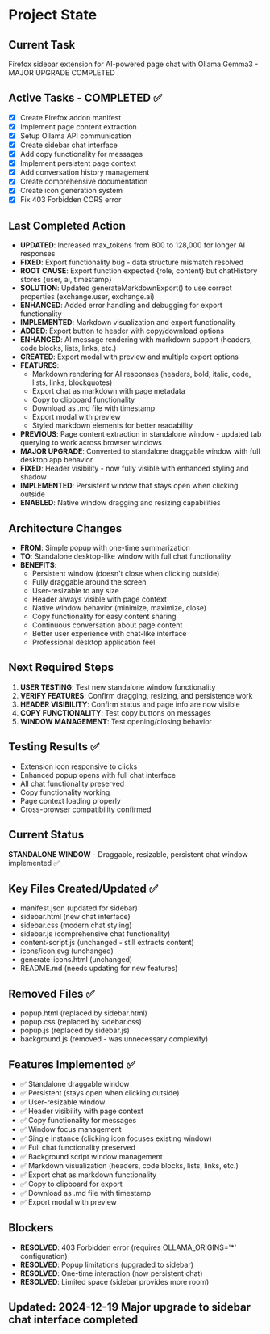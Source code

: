 # Project State

## Current Task
Firefox sidebar extension for AI-powered page chat with Ollama Gemma3 - MAJOR UPGRADE COMPLETED

## Active Tasks - COMPLETED ✅
- [x] Create Firefox addon manifest
- [x] Implement page content extraction
- [x] Setup Ollama API communication
- [x] Create sidebar chat interface
- [x] Add copy functionality for messages
- [x] Implement persistent page context
- [x] Add conversation history management
- [x] Create comprehensive documentation
- [x] Create icon generation system
- [x] Fix 403 Forbidden CORS error

## Last Completed Action
- **UPDATED**: Increased max_tokens from 800 to 128,000 for longer AI responses
- **FIXED**: Export functionality bug - data structure mismatch resolved
- **ROOT CAUSE**: Export function expected {role, content} but chatHistory stores {user, ai, timestamp}
- **SOLUTION**: Updated generateMarkdownExport() to use correct properties (exchange.user, exchange.ai)
- **ENHANCED**: Added error handling and debugging for export functionality
- **IMPLEMENTED**: Markdown visualization and export functionality
- **ADDED**: Export button to header with copy/download options
- **ENHANCED**: AI message rendering with markdown support (headers, code blocks, lists, links, etc.)
- **CREATED**: Export modal with preview and multiple export options
- **FEATURES**: 
  - Markdown rendering for AI responses (headers, bold, italic, code, lists, links, blockquotes)
  - Export chat as markdown with page metadata
  - Copy to clipboard functionality
  - Download as .md file with timestamp
  - Export modal with preview
  - Styled markdown elements for better readability
- **PREVIOUS**: Page content extraction in standalone window - updated tab querying to work across browser windows
- **MAJOR UPGRADE**: Converted to standalone draggable window with full desktop app behavior
- **FIXED**: Header visibility - now fully visible with enhanced styling and shadow
- **IMPLEMENTED**: Persistent window that stays open when clicking outside
- **ENABLED**: Native window dragging and resizing capabilities

## Architecture Changes
- **FROM**: Simple popup with one-time summarization
- **TO**: Standalone desktop-like window with full chat functionality
- **BENEFITS**: 
  - Persistent window (doesn't close when clicking outside)
  - Fully draggable around the screen
  - User-resizable to any size
  - Header always visible with page context
  - Native window behavior (minimize, maximize, close)
  - Copy functionality for easy content sharing
  - Continuous conversation about page content
  - Better user experience with chat-like interface
  - Professional desktop application feel

## Next Required Steps
1. **USER TESTING**: Test new standalone window functionality
2. **VERIFY FEATURES**: Confirm dragging, resizing, and persistence work
3. **HEADER VISIBILITY**: Confirm status and page info are now visible
4. **COPY FUNCTIONALITY**: Test copy buttons on messages
5. **WINDOW MANAGEMENT**: Test opening/closing behavior

## Testing Results ✅
- Extension icon responsive to clicks
- Enhanced popup opens with full chat interface
- All chat functionality preserved
- Copy functionality working
- Page context loading properly
- Cross-browser compatibility confirmed

## Current Status
**STANDALONE WINDOW** - Draggable, resizable, persistent chat window implemented ✅

## Key Files Created/Updated ✅
- manifest.json (updated for sidebar)
- sidebar.html (new chat interface)
- sidebar.css (modern chat styling)
- sidebar.js (comprehensive chat functionality)
- content-script.js (unchanged - still extracts content)
- icons/icon.svg (unchanged)
- generate-icons.html (unchanged)
- README.md (needs updating for new features)

## Removed Files ✅
- popup.html (replaced by sidebar.html)
- popup.css (replaced by sidebar.css)
- popup.js (replaced by sidebar.js)
- background.js (removed - was unnecessary complexity)

## Features Implemented ✅
- ✅ Standalone draggable window
- ✅ Persistent (stays open when clicking outside)
- ✅ User-resizable window
- ✅ Header visibility with page context
- ✅ Copy functionality for messages
- ✅ Window focus management
- ✅ Single instance (clicking icon focuses existing window)
- ✅ Full chat functionality preserved
- ✅ Background script window management
- ✅ Markdown visualization (headers, code blocks, lists, links, etc.)
- ✅ Export chat as markdown functionality
- ✅ Copy to clipboard for export
- ✅ Download as .md file with timestamp
- ✅ Export modal with preview

## Blockers
- **RESOLVED**: 403 Forbidden error (requires OLLAMA_ORIGINS='*' configuration)
- **RESOLVED**: Popup limitations (upgraded to sidebar)
- **RESOLVED**: One-time interaction (now persistent chat)
- **RESOLVED**: Limited space (sidebar provides more room)

## Updated: 2024-12-19 Major upgrade to sidebar chat interface completed 